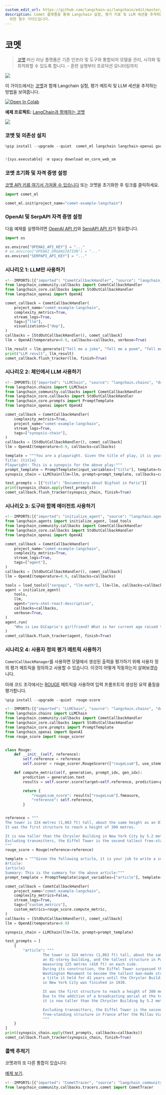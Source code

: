 ```yaml
---
custom_edit_url: https://github.com/langchain-ai/langchain/edit/master/docs/docs/integrations/providers/comet_tracking.ipynb
description: Comet 플랫폼을 통해 Langchain 실험, 평가 지표 및 LLM 세션을 추적하는 방법을 안내합니다. 머신러닝 최적화를
  위한 필수 가이드입니다.
---
```


# 코멧

> [코멧](https://www.comet.com/) 머신 러닝 플랫폼은 기존 인프라 및 도구와 통합되어 모델을 관리, 시각화 및 최적화할 수 있도록 합니다. - 훈련 실행부터 프로덕션 모니터링까지

![](https://user-images.githubusercontent.com/7529846/230328046-a8b18c51-12e3-4617-9b39-97614a571a2d.png)

이 가이드에서는 [코멧](https://www.comet.com/site/?utm_source=langchain&utm_medium=referral&utm_campaign=comet_notebook)과 함께 Langchain 실험, 평가 메트릭 및 LLM 세션을 추적하는 방법을 보여줍니다.  

<a target="_blank" href="https://colab.research.google.com/github/hwchase17/langchain/blob/master/docs/ecosystem/comet_tracking">
  <img src="https://colab.research.google.com/assets/colab-badge.svg" alt="Open In Colab"/>
</a>


**예제 프로젝트:** [LangChain과 함께하는 코멧](https://www.comet.com/examples/comet-example-langchain/view/b5ZThK6OFdhKWVSP3fDfRtrNF/panels?utm_source=langchain&utm_medium=referral&utm_campaign=comet_notebook)

![](https://user-images.githubusercontent.com/7529846/230326720-a9711435-9c6f-4edb-a707-94b67271ab25.png)

### 코멧 및 의존성 설치

```python
%pip install --upgrade --quiet  comet_ml langchain langchain-openai google-search-results spacy textstat pandas


!{sys.executable} -m spacy download en_core_web_sm
```


### 코멧 초기화 및 자격 증명 설정

[코멧 API 키를 여기서 가져올 수 있습니다](https://www.comet.com/signup?utm_source=langchain&utm_medium=referral&utm_campaign=comet_notebook) 또는 코멧을 초기화한 후 링크를 클릭하세요.

```python
import comet_ml

comet_ml.init(project_name="comet-example-langchain")
```


### OpenAI 및 SerpAPI 자격 증명 설정

다음 예제를 실행하려면 [OpenAI API 키](https://platform.openai.com/account/api-keys)와 [SerpAPI API 키](https://serpapi.com/dashboard)가 필요합니다.

```python
import os

os.environ["OPENAI_API_KEY"] = "..."
# os.environ["OPENAI_ORGANIZATION"] = "..."
os.environ["SERPAPI_API_KEY"] = "..."
```


### 시나리오 1: LLM만 사용하기

```python
<!--IMPORTS:[{"imported": "CometCallbackHandler", "source": "langchain_community.callbacks", "docs": "https://api.python.langchain.com/en/latest/callbacks/langchain_community.callbacks.comet_ml_callback.CometCallbackHandler.html", "title": "Comet"}, {"imported": "StdOutCallbackHandler", "source": "langchain_core.callbacks", "docs": "https://api.python.langchain.com/en/latest/callbacks/langchain_core.callbacks.stdout.StdOutCallbackHandler.html", "title": "Comet"}, {"imported": "OpenAI", "source": "langchain_openai", "docs": "https://api.python.langchain.com/en/latest/llms/langchain_openai.llms.base.OpenAI.html", "title": "Comet"}]-->
from langchain_community.callbacks import CometCallbackHandler
from langchain_core.callbacks import StdOutCallbackHandler
from langchain_openai import OpenAI

comet_callback = CometCallbackHandler(
    project_name="comet-example-langchain",
    complexity_metrics=True,
    stream_logs=True,
    tags=["llm"],
    visualizations=["dep"],
)
callbacks = [StdOutCallbackHandler(), comet_callback]
llm = OpenAI(temperature=0.9, callbacks=callbacks, verbose=True)

llm_result = llm.generate(["Tell me a joke", "Tell me a poem", "Tell me a fact"] * 3)
print("LLM result", llm_result)
comet_callback.flush_tracker(llm, finish=True)
```


### 시나리오 2: 체인에서 LLM 사용하기

```python
<!--IMPORTS:[{"imported": "LLMChain", "source": "langchain.chains", "docs": "https://api.python.langchain.com/en/latest/chains/langchain.chains.llm.LLMChain.html", "title": "Comet"}, {"imported": "CometCallbackHandler", "source": "langchain_community.callbacks", "docs": "https://api.python.langchain.com/en/latest/callbacks/langchain_community.callbacks.comet_ml_callback.CometCallbackHandler.html", "title": "Comet"}, {"imported": "StdOutCallbackHandler", "source": "langchain_core.callbacks", "docs": "https://api.python.langchain.com/en/latest/callbacks/langchain_core.callbacks.stdout.StdOutCallbackHandler.html", "title": "Comet"}, {"imported": "PromptTemplate", "source": "langchain_core.prompts", "docs": "https://api.python.langchain.com/en/latest/prompts/langchain_core.prompts.prompt.PromptTemplate.html", "title": "Comet"}, {"imported": "OpenAI", "source": "langchain_openai", "docs": "https://api.python.langchain.com/en/latest/llms/langchain_openai.llms.base.OpenAI.html", "title": "Comet"}]-->
from langchain.chains import LLMChain
from langchain_community.callbacks import CometCallbackHandler
from langchain_core.callbacks import StdOutCallbackHandler
from langchain_core.prompts import PromptTemplate
from langchain_openai import OpenAI

comet_callback = CometCallbackHandler(
    complexity_metrics=True,
    project_name="comet-example-langchain",
    stream_logs=True,
    tags=["synopsis-chain"],
)
callbacks = [StdOutCallbackHandler(), comet_callback]
llm = OpenAI(temperature=0.9, callbacks=callbacks)

template = """You are a playwright. Given the title of play, it is your job to write a synopsis for that title.
Title: {title}
Playwright: This is a synopsis for the above play:"""
prompt_template = PromptTemplate(input_variables=["title"], template=template)
synopsis_chain = LLMChain(llm=llm, prompt=prompt_template, callbacks=callbacks)

test_prompts = [{"title": "Documentary about Bigfoot in Paris"}]
print(synopsis_chain.apply(test_prompts))
comet_callback.flush_tracker(synopsis_chain, finish=True)
```


### 시나리오 3: 도구와 함께 에이전트 사용하기

```python
<!--IMPORTS:[{"imported": "initialize_agent", "source": "langchain.agents", "docs": "https://api.python.langchain.com/en/latest/agents/langchain.agents.initialize.initialize_agent.html", "title": "Comet"}, {"imported": "load_tools", "source": "langchain.agents", "docs": "https://api.python.langchain.com/en/latest/agent_toolkits/langchain_community.agent_toolkits.load_tools.load_tools.html", "title": "Comet"}, {"imported": "CometCallbackHandler", "source": "langchain_community.callbacks", "docs": "https://api.python.langchain.com/en/latest/callbacks/langchain_community.callbacks.comet_ml_callback.CometCallbackHandler.html", "title": "Comet"}, {"imported": "StdOutCallbackHandler", "source": "langchain_core.callbacks", "docs": "https://api.python.langchain.com/en/latest/callbacks/langchain_core.callbacks.stdout.StdOutCallbackHandler.html", "title": "Comet"}, {"imported": "OpenAI", "source": "langchain_openai", "docs": "https://api.python.langchain.com/en/latest/llms/langchain_openai.llms.base.OpenAI.html", "title": "Comet"}]-->
from langchain.agents import initialize_agent, load_tools
from langchain_community.callbacks import CometCallbackHandler
from langchain_core.callbacks import StdOutCallbackHandler
from langchain_openai import OpenAI

comet_callback = CometCallbackHandler(
    project_name="comet-example-langchain",
    complexity_metrics=True,
    stream_logs=True,
    tags=["agent"],
)
callbacks = [StdOutCallbackHandler(), comet_callback]
llm = OpenAI(temperature=0.9, callbacks=callbacks)

tools = load_tools(["serpapi", "llm-math"], llm=llm, callbacks=callbacks)
agent = initialize_agent(
    tools,
    llm,
    agent="zero-shot-react-description",
    callbacks=callbacks,
    verbose=True,
)
agent.run(
    "Who is Leo DiCaprio's girlfriend? What is her current age raised to the 0.43 power?"
)
comet_callback.flush_tracker(agent, finish=True)
```


### 시나리오 4: 사용자 정의 평가 메트릭 사용하기

`CometCallbackManager`를 사용하면 모델에서 생성된 출력을 평가하기 위해 사용자 정의 평가 메트릭을 정의하고 사용할 수 있습니다. 이것이 어떻게 작동하는지 살펴보겠습니다. 

아래 코드 조각에서는 [ROUGE](https://huggingface.co/spaces/evaluate-metric/rouge) 메트릭을 사용하여 입력 프롬프트의 생성된 요약 품질을 평가합니다. 

```python
%pip install --upgrade --quiet  rouge-score
```


```python
<!--IMPORTS:[{"imported": "LLMChain", "source": "langchain.chains", "docs": "https://api.python.langchain.com/en/latest/chains/langchain.chains.llm.LLMChain.html", "title": "Comet"}, {"imported": "CometCallbackHandler", "source": "langchain_community.callbacks", "docs": "https://api.python.langchain.com/en/latest/callbacks/langchain_community.callbacks.comet_ml_callback.CometCallbackHandler.html", "title": "Comet"}, {"imported": "StdOutCallbackHandler", "source": "langchain_core.callbacks", "docs": "https://api.python.langchain.com/en/latest/callbacks/langchain_core.callbacks.stdout.StdOutCallbackHandler.html", "title": "Comet"}, {"imported": "PromptTemplate", "source": "langchain_core.prompts", "docs": "https://api.python.langchain.com/en/latest/prompts/langchain_core.prompts.prompt.PromptTemplate.html", "title": "Comet"}, {"imported": "OpenAI", "source": "langchain_openai", "docs": "https://api.python.langchain.com/en/latest/llms/langchain_openai.llms.base.OpenAI.html", "title": "Comet"}]-->
from langchain.chains import LLMChain
from langchain_community.callbacks import CometCallbackHandler
from langchain_core.callbacks import StdOutCallbackHandler
from langchain_core.prompts import PromptTemplate
from langchain_openai import OpenAI
from rouge_score import rouge_scorer


class Rouge:
    def __init__(self, reference):
        self.reference = reference
        self.scorer = rouge_scorer.RougeScorer(["rougeLsum"], use_stemmer=True)

    def compute_metric(self, generation, prompt_idx, gen_idx):
        prediction = generation.text
        results = self.scorer.score(target=self.reference, prediction=prediction)

        return {
            "rougeLsum_score": results["rougeLsum"].fmeasure,
            "reference": self.reference,
        }


reference = """
The tower is 324 metres (1,063 ft) tall, about the same height as an 81-storey building.
It was the first structure to reach a height of 300 metres.

It is now taller than the Chrysler Building in New York City by 5.2 metres (17 ft)
Excluding transmitters, the Eiffel Tower is the second tallest free-standing structure in France .
"""
rouge_score = Rouge(reference=reference)

template = """Given the following article, it is your job to write a summary.
Article:
{article}
Summary: This is the summary for the above article:"""
prompt_template = PromptTemplate(input_variables=["article"], template=template)

comet_callback = CometCallbackHandler(
    project_name="comet-example-langchain",
    complexity_metrics=False,
    stream_logs=True,
    tags=["custom_metrics"],
    custom_metrics=rouge_score.compute_metric,
)
callbacks = [StdOutCallbackHandler(), comet_callback]
llm = OpenAI(temperature=0.9)

synopsis_chain = LLMChain(llm=llm, prompt=prompt_template)

test_prompts = [
    {
        "article": """
                 The tower is 324 metres (1,063 ft) tall, about the same height as
                 an 81-storey building, and the tallest structure in Paris. Its base is square,
                 measuring 125 metres (410 ft) on each side.
                 During its construction, the Eiffel Tower surpassed the
                 Washington Monument to become the tallest man-made structure in the world,
                 a title it held for 41 years until the Chrysler Building
                 in New York City was finished in 1930.

                 It was the first structure to reach a height of 300 metres.
                 Due to the addition of a broadcasting aerial at the top of the tower in 1957,
                 it is now taller than the Chrysler Building by 5.2 metres (17 ft).

                 Excluding transmitters, the Eiffel Tower is the second tallest
                 free-standing structure in France after the Millau Viaduct.
                 """
    }
]
print(synopsis_chain.apply(test_prompts, callbacks=callbacks))
comet_callback.flush_tracker(synopsis_chain, finish=True)
```


### 콜백 추적기

코멧과의 또 다른 통합이 있습니다:

[예제 보기](/docs/integrations/callbacks/comet_tracing).

```python
<!--IMPORTS:[{"imported": "CometTracer", "source": "langchain_community.callbacks.tracers.comet", "docs": "https://api.python.langchain.com/en/latest/callbacks/langchain_community.callbacks.tracers.comet.CometTracer.html", "title": "Comet"}]-->
from langchain_community.callbacks.tracers.comet import CometTracer
```